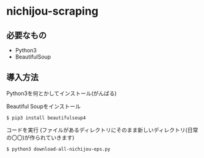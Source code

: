 # nichijou-scraping

## 必要なもの
- Python3
- BeautifulSoup

## 導入方法
Python3を何とかしてインストール(がんばる)


Beautiful Soupをインストール

`$ pip3 install beautifulsoup4`

コードを実行 (ファイルがあるディレクトリにそのまま新しいディレクトリ(日常の〇〇)が作られていきます)

`$ python3 download-all-nichijou-eps.py`
